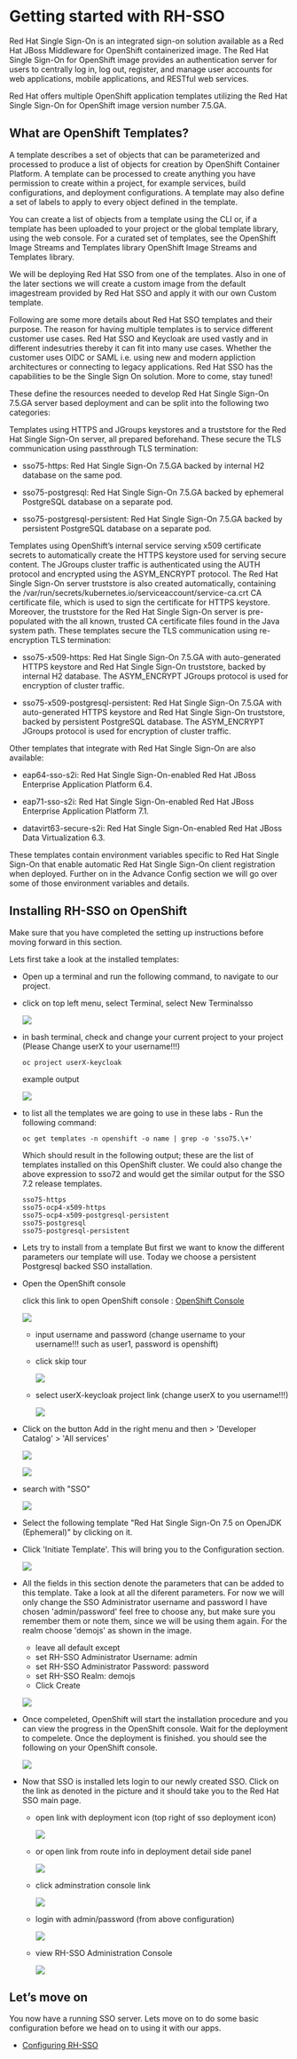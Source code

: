# Getting started with RH-SSO

Red Hat Single Sign-On is an integrated sign-on solution available as a Red Hat JBoss Middleware for OpenShift containerized image. The Red Hat Single Sign-On for OpenShift image provides an authentication server for users to centrally log in, log out, register, and manage user accounts for web applications, mobile applications, and RESTful web services.

Red Hat offers multiple OpenShift application templates utilizing the Red Hat Single Sign-On for OpenShift image version number 7.5.GA.

## What are OpenShift Templates?

A template describes a set of objects that can be parameterized and processed to produce a list of objects for creation by OpenShift Container Platform. A template can be processed to create anything you have permission to create within a project, for example services, build configurations, and deployment configurations. A template may also define a set of labels to apply to every object defined in the template.

You can create a list of objects from a template using the CLI or, if a template has been uploaded to your project or the global template library, using the web console. For a curated set of templates, see the OpenShift Image Streams and Templates library OpenShift Image Streams and Templates library.

We will be deploying Red Hat SSO from one of the templates. Also in one of the later sections we will create a custom image from the default imagestream provided by Red Hat SSO and apply it with our own Custom template.

Following are some more details about Red Hat SSO templates and their purpose. The reason for having multiple templates is to service different customer use cases. Red Hat SSO and Keycloak are used vastly and in different indesutries thereby it can fit into many use cases. Whether the customer uses OIDC or SAML i.e. using new and modern appliction architectures or connecting to legacy applications. Red Hat SSO has the capabilities to be the Single Sign On solution. More to come, stay tuned!

These define the resources needed to develop Red Hat Single Sign-On 7.5.GA server based deployment and can be split into the following two categories:

Templates using HTTPS and JGroups keystores and a truststore for the Red Hat Single Sign-On server, all prepared beforehand. These secure the TLS communication using passthrough TLS termination:

  - sso75-https: Red Hat Single Sign-On 7.5.GA backed by internal H2 database on the same pod.

  - sso75-postgresql: Red Hat Single Sign-On 7.5.GA backed by ephemeral PostgreSQL database on a separate pod.

  - sso75-postgresql-persistent: Red Hat Single Sign-On 7.5.GA backed by persistent PostgreSQL database on a separate pod.

Templates using OpenShift’s internal service serving x509 certificate secrets to automatically create the HTTPS keystore used for serving secure content. The JGroups cluster traffic is authenticated using the AUTH protocol and encrypted using the ASYM_ENCRYPT protocol. The Red Hat Single Sign-On server truststore is also created automatically, containing the /var/run/secrets/kubernetes.io/serviceaccount/service-ca.crt CA certificate file, which is used to sign the certificate for HTTPS keystore. Moreover, the truststore for the Red Hat Single Sign-On server is pre-populated with the all known, trusted CA certificate files found in the Java system path. These templates secure the TLS communication using re-encryption TLS termination:

  - sso75-x509-https: Red Hat Single Sign-On 7.5.GA with auto-generated HTTPS keystore and Red Hat Single Sign-On truststore, backed by internal H2 database. The ASYM_ENCRYPT JGroups protocol is used for encryption of cluster traffic.

  - sso75-x509-postgresql-persistent: Red Hat Single Sign-On 7.5.GA with auto-generated HTTPS keystore and Red Hat Single Sign-On truststore, backed by persistent PostgreSQL database. The ASYM_ENCRYPT JGroups protocol is used for encryption of cluster traffic.

Other templates that integrate with Red Hat Single Sign-On are also available:

  - eap64-sso-s2i: Red Hat Single Sign-On-enabled Red Hat JBoss Enterprise Application Platform 6.4.

  - eap71-sso-s2i: Red Hat Single Sign-On-enabled Red Hat JBoss Enterprise Application Platform 7.1.

  - datavirt63-secure-s2i: Red Hat Single Sign-On-enabled Red Hat JBoss Data Virtualization 6.3.

These templates contain environment variables specific to Red Hat Single Sign-On that enable automatic Red Hat Single Sign-On client registration when deployed. Further on in the Advance Config section we will go over some of those environment variables and details.

## Installing RH-SSO on OpenShift

Make sure that you have completed the setting up instructions before moving forward in this section.

Lets first take a look at the installed templates:

- Open up a terminal and run the following command, to navigate to our project.
- click on top left menu, select Terminal, select New Terminalsso

  ![](images/sso-9.png)

- in bash terminal, check and change your current project to your project (Please Change userX to your username!!!)

  ```ssh
  oc project userX-keycloak

  ```

  example output

  ![](images/sso-10.png)

- to list all the templates we are going to use in these labs - Run the following command:

  ```ssh
  oc get templates -n openshift -o name | grep -o 'sso75.\+'
  ```

  Which should result in the following output; these are the list of templates installed on this OpenShift cluster. We could also change the above expression to sso72 and would get the similar output for the SSO 7.2 release templates.

  ```ssh
  sso75-https
  sso75-ocp4-x509-https
  sso75-ocp4-x509-postgresql-persistent
  sso75-postgresql
  sso75-postgresql-persistent
  ```

- Lets try to install from a template But first we want to know the different parameters our template will use. Today we choose a persistent Postgresql backed SSO installation.

- Open the OpenShift console

  click this link to open OpenShift console : [OpenShift Console](https://console-openshift-console.apps.cluster-t9pz8.t9pz8.sandbox502.opentlc.com/)

  ![](images/sso-11.png)

  - input username and password (change username to your username!!! such as user1, password is openshift) 
  - click skip tour
    
    ![](images/sso-12.png)

  - select userX-keycloak project link (change userX to you username!!!)
    
    ![](images/sso-13.png)

- Click on the button Add in the right menu and then > 'Developer Catalog' > 'All services'
  
  ![](images/sso-14.png)

  ![](images/sso-15.png)

- search with "SSO"

  ![](images/sso-16.png)

- Select the following template "Red Hat Single Sign-On 7.5 on OpenJDK (Ephemeral)" by clicking on it.

- Click 'Initiate Template'. This will bring you to the Configuration section. 
  
  ![](images/sso-17.png)

- All the fields in this section denote the parameters that can be added to this template. Take a look at all the diferent parameters. For now we will only change the SSO Administrator username and password I have chosen 'admin/password' feel free to choose any, but make sure you remember them or note them, since we will be using them again. For the realm choose 'demojs' as shown in the image.

  - leave all default except
  - set RH-SSO Administrator Username: admin
  - set RH-SSO Administrator Password: password
  - set RH-SSO Realm: demojs
  - Click Create

  ![](images/sso-18.png)  

- Once compeleted, OpenShift will start the installation procedure and you can view the progress in the OpenShift console. Wait for the deployment to compelete. Once the deployment is finished. you should see the following on your OpenShift console.

  ![](images/sso-19.png)

- Now that SSO is installed lets login to our newly created SSO. Click on the link as denoted in the picture and it should take you to the Red Hat SSO main page.
  
  - open link with deployment icon (top right of sso deployment icon)

    ![](images/sso-20.png)

  - or open link from route info in deployment detail side panel
   
    ![](images/sso-21.png)
  
  - click adminstration console link
  
    ![](images/sso-22.png)

  - login with admin/password (from above configuration)

    ![](images/sso-23.png)

  - view RH-SSO Administration Console

    ![](images/sso-24.png)

## Let’s move on

You now have a running SSO server. Lets move on to do some basic configuration before we head on to using it with our apps.

- [Configuring RH-SSO](4-config.md)